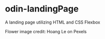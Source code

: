 # odin-landingPage
A landing page utilizing HTML and CSS Flexbox

Flower image credit: Hoang Le on Pexels
